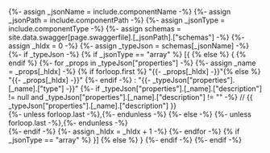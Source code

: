 {%- assign _jsonName = include.componentName -%}
{%- assign _jsonPath = include.componentPath -%}
{%- assign _jsonType = include.componentType -%}
{%- assign schemas = site.data.swagger[page.swaggerfile].[_jsonPath].["schemas"] -%}
{%- assign _hIdx = 0 -%}
{%- assign _typeJson = schemas[_jsonName]  -%}
{%- if _typeJson -%}
    {% if _jsonType == "array" %} 
            [{ 
    {% else %} 
            { 
    {% endif %}
    {%- for _props in _typeJson["properties"] -%}
        {%- assign _name = _props[_hIdx] -%}
        {% if forloop.first %}           "{{- _props[_hIdx] -}}"{% else %}
                "{{- _props[_hIdx] -}}"
        {%- endif -%}
                    : "{{- _typeJson["properties"].[_name].["type"] -}}"
        {%- if _typeJson["properties"].[_name].["description"] != null and _typeJson["properties"].[_name].["description"] != "" -%}
            // {{ _typeJson["properties"].[_name].["description"] }}             
            {%- unless forloop.last -%},{%- endunless -%}
        {%- else -%}
            {%- unless forloop.last -%},{%- endunless -%}    
        {%- endif -%}
        {%- assign _hIdx = _hIdx + 1 -%}
    {%- endfor -%}
    {% if _jsonType == "array" %}
        }]
    {% else %}
            }
    {%- endif -%}
{%- endif -%}
